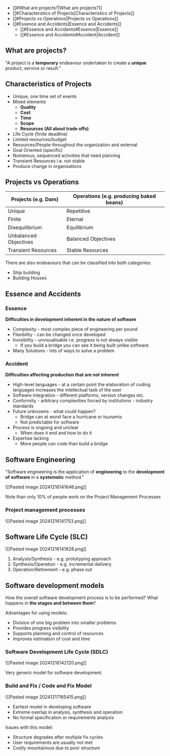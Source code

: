 
- [[#What are projects?|What are projects?]]
- [[#Characteristics of Projects|Characteristics of Projects]]
- [[#Projects vs Operations|Projects vs Operations]]
- [[#Essence and Accidents|Essence and Accidents]]
	- [[#Essence and Accidents#Essence|Essence]]
	- [[#Essence and Accidents#Accident|Accident]]


## What are projects?

"A project is a **temporary** endeavour undertaken to create a **unique** product, service or result."
## Characteristics of Projects

- Unique, one time set of events
- Mixed elements
	- **Quality**
	- **Cost**
	- **Time**
	- **Scope**
	- **Resources (All about trade offs)**
- Life Cycle (finite deadline)
- Limited resources/budget
- Resources/People throughout the organization and external
- Goal Oriented (specific)
- Numerous, sequenced activities that need planning
- Transient Resources i.e. not stable
- Produce change in organisations

## Projects vs Operations

| **Projects** (e.g. Dam) | **Operations** (e.g. producing baked beans) |
| ----------------------- | ------------------------------------------- |
| Unique                  | Repetitive                                  |
| FInite                  | Eternal                                     |
| Disequilibrium          | Equilibrium                                 |
| Unbalanced Objectives   | Balanced Objectives                         |
| Transient Resources     | Stable Resources                            |

There are also endeavours that can be classified into both categories:

- Ship building
- Building Houses

## Essence and Accidents

### Essence

**Difficulties in development inherent in the nature of software**

- Complexity - most complex piece of engineering per pound
- Flexibility - can be changed once developed
- Invisibility - unvisualisable i.e. progress is not always visible
	- If you build a bridge you can see it being built unlike software
- Many Solutions - lots of ways to solve a problem

### Accident 

**Difficulties affecting production that are not inherent**

- High-level languages - at a certain point the elaboration of coding languages increases the intellectual task of the user
- Software integration - different platforms, version changes etc.
- Conformity - arbitrary complexities forced by institutions - industry standards
- Future unknowns - what could happen?
	- Bridge can at worst face a hurricane or tsunamis
	- Not predictable for software
- Process is ongoing and unclear
	- When does it end and how to do it
- Expertise lacking 
	- More people can code than build a bridge

## Software Engineering

"Software engineering is the application of **engineering**
to the **development of software** in a **systematic** method."

![[Pasted image 20241216141646.png]]

Note than only 10% of people work on the Project Management Processes

### Project management processes

![[Pasted image 20241216141753.png]]

## Software Life Cycle (SLC)

![[Pasted image 20241216141828.png]]

1. Analysis/Synthesis - e.g. prototyping approach
2. Synthesis/Operation - e.g. incremental delivery
3. Operation/Retirement - e.g. phase out

## Software development models

How the overall software development process is to be performed? What happens in **the stages and between them**?

Advantages for using models:

- Division of one big problem into smaller problems
- Provides progress visibility
- Supports planning and control of resources
- Improves estimation of cost and time

### Software Development Life Cycle (SDLC)

![[Pasted image 20241216142120.png]]

Very generic model for software development. 

### Build and Fix / Code and Fix Model

![[Pasted image 20241217165415.png]]

- Earliest model in developing software
- Extreme overlap in analysis, synthesis and operation
- No formal specification or requirements analysis

Issues with this model:

- Structure degrades after multiple fix cycles
- User requirements are usually not met
- Costly mountainous due to poor structure




